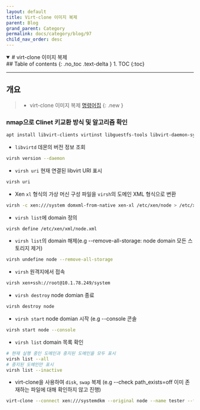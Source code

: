 ```yaml
---
layout: default
title: Virt-clone 이미지 복제
parent: Blog
grand_parent: Category
permalink: docs/category/blog/97
child_nav_order: desc
---
```

<details open markdown="block">
  <summary>
    # virt-clone 이미지 복제
  </summary>
  ## Table of contents
  {: .no_toc .text-delta }
1. TOC
{:toc}
</details>

---
## 개요

> - virt-clone 이미지 복제
> [명령어집](https://wiki.xenproject.org/wiki/Virsh_Commands)
{: .new }

### nmap으로 Clinet 키교환 방식 및 알고리즘 확인


```bash
apt install libvirt-clients virtinst libguestfs-tools libvirt-daemon-system libvirt-daemon-driver-xen virt-what imvirt
```

- `libvirtd` 데몬의 버전 정보 조회

```bash
virsh version --daemon
```

- `virsh uri` 현재 연결된 libvirt URI 표시

```bash
virsh uri
```

- Xen `xl` 형식의 가상 머신 구성 파일을 `virsh`의 도메인 XML 형식으로 변환

```bash
virsh -c xen:///system domxml-from-native xen-xl /etc/xen/node > /etc/xen/xml/node.xml
```

- `virsh list`에 domain 정의

```bash
virsh define /etc/xen/xml/node.xml
```

- `virsh list`의 domain 해제(e.g --remove-all-storage: node domain 모든 스토리지 제거)

```bash
virsh undefine node --remove-all-storage
```

- `virsh` 원격지에서 접속

```bash
virsh xen+ssh://root@10.1.78.249/system
```

- `virsh destroy` node domian 종료

```bash
virsh destroy node
```

- `virsh start` node domian 시작 (e.g --console 콘솔

```bash
virsh start node --console
```

- `virsh list` domain 목록 확인

```bash
# 현재 실행 중인 도메인과 중지된 도메인을 모두 표시
virsh list --all
# 중지된 도메인만 표시
virsh list --inactive
```

- virt-clone을 사용하여 `disk`, `swap` 복제 (e.g --check path_exists=off 이미 존재하는 파일에 대해 확인하지 않고 진행)

```bash
virt-clone --connect xen:///systemdkm --original node --name tester --file /dev/Disks/node-disk --file /dev/Disks/node-swap --check path_exists=off
```
